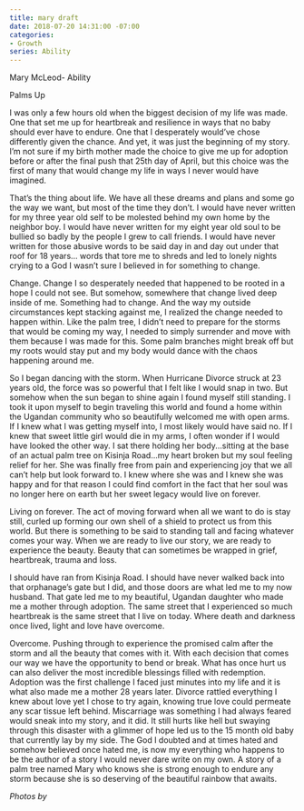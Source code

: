 ```yaml
---
title: mary draft
date: 2018-07-20 14:31:00 -07:00
categories:
- Growth
series: Ability
---
```


Mary McLeod- Ability

Palms Up

I was only a few hours old when the biggest decision of my life was made. One that set me up for heartbreak and resilience in ways that no baby should ever have to endure. One that I desperately would’ve chose differently given the chance. And yet, it was just the beginning of my story. I’m not sure if my birth mother made the choice to give me up for adoption before or after the final push that 25th day of April, but this choice was the first of many that would change my life in ways I never would have imagined. 

That’s the thing about life. We have all these dreams and plans and some go the way we want, but most of the time they don’t. I would have never written for my three year old self to be molested behind my own home by the neighbor boy. I would have never written for my eight year old soul to be bullied so badly by the people I grew to call friends. I would have never written for those abusive words to be said day in and day out under that roof for 18 years… words that tore me to shreds and led to lonely nights crying to a God I wasn’t sure I believed in for something to change. 

Change. Change I so desperately needed that happened to be rooted in a hope I could not see.  But somehow, somewhere that change lived deep inside of me. Something had to change. And the way my outside circumstances kept stacking against me, I realized the change needed to happen within. Like the palm tree, I didn’t need to prepare for the storms that would be coming my way, I needed to simply surrender and move with them because I was made for this. Some palm branches might break off but my roots would stay put and my body would dance with the chaos happening around me. 

So I began dancing with the storm. When Hurricane Divorce struck at 23 years old, the force was so powerful that I felt like I would snap in two. But somehow when the sun began to shine again I found myself still standing. I took it upon myself to begin traveling this world and found a home within the Ugandan community who so beautifully welcomed me with open arms. If I knew what I was getting myself into, I most likely would have said no. If I knew that sweet little girl would die in my arms, I often wonder if I would have looked the other way. I sat there holding her body...sitting at the base of an actual palm tree on Kisinja Road...my heart broken but my soul feeling relief for her. She was finally free from pain and experiencing joy that we all can’t help but look forward to. I knew where she was and I knew she was happy and for that reason I could find comfort in the fact that her soul was no longer here on earth but her sweet legacy would live on forever. 





Living on forever. The act of moving forward when all we want to do is stay still, curled up forming our own shell of a shield to protect us from this world. But there is something to be said to standing tall and facing whatever comes your way. When we are ready to live our story, we are ready to experience the beauty. Beauty that can sometimes be wrapped in grief, heartbreak, trauma and loss.

I should have ran from Kisinja Road. I should have never walked back into that orphanage’s gate but I did, and those doors are what led me to my now husband. That gate led me to my beautiful, Ugandan daughter who made me a mother through adoption. The same street that I experienced so much heartbreak is the same street that I live on today. Where death and darkness once lived, light and love have overcome. 

Overcome. Pushing through to experience the promised calm after the storm and all the beauty that comes with it. With each decision that comes our way we have the opportunity to bend or break. What has once hurt us can also deliver the most incredible blessings filled with redemption. Adoption was the first challenge I faced just minutes into my life and it is what also made me a mother 28 years later. Divorce rattled everything I knew about love yet I chose to try again, knowing true love could permeate any scar tissue left behind. Miscarriage was something I had always feared would sneak into my story, and it did. It still hurts like hell but swaying through this disaster with a glimmer of hope led us to the 15 month old baby that currently lay by my side. The God I doubted and at times hated and somehow believed once hated me, is now my everything who happens to be the author of a story I would never dare write on my own. A story of a palm tree named Mary who knows she is strong enough to endure any storm because she is so deserving of the beautiful rainbow that awaits.

_Photos by_